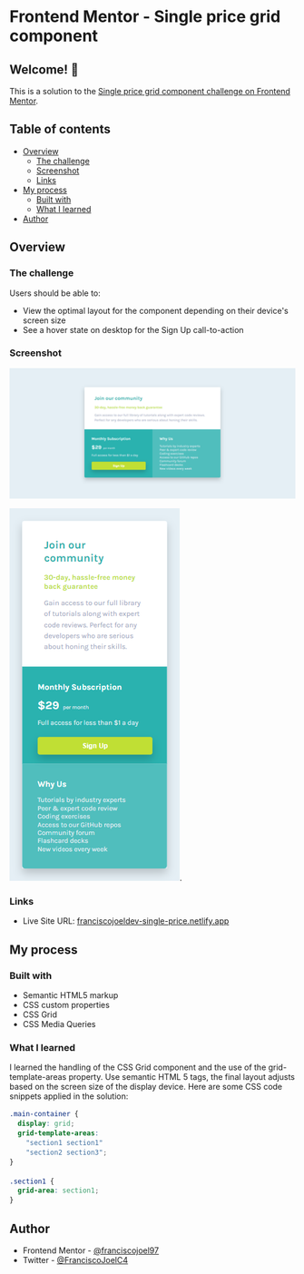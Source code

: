 # Frontend Mentor - Single price grid component

## Welcome! 👋

This is a solution to the [Single price grid component challenge on Frontend Mentor](https://www.frontendmentor.io/challenges/single-price-grid-component-5ce41129d0ff452fec5abbbc).

## Table of contents

- [Overview](#overview)
  - [The challenge](#the-challenge)
  - [Screenshot](#screenshot)
  - [Links](#links)
- [My process](#my-process)
  - [Built with](#built-with)
  - [What I learned](#what-i-learned)
- [Author](#author)

## Overview

### The challenge

Users should be able to:

- View the optimal layout for the component depending on their device's screen size
- See a hover state on desktop for the Sign Up call-to-action

### Screenshot

![Design preview for the Single price grid component coding challenge](./design/desktop-design.png)

![Design preview for the Single price grid component mobile view](./design/mobile-design.png).

### Links

- Live Site URL: [franciscojoeldev-single-price.netlify.app](https://franciscojoeldev-single-price.netlify.app/)

## My process

### Built with

- Semantic HTML5 markup
- CSS custom properties
- CSS Grid
- CSS Media Queries

### What I learned

I learned the handling of the CSS Grid component and the use of the grid-template-areas property. Use semantic HTML 5 tags, the final layout adjusts based on the screen size of the display device.
Here are some CSS code snippets applied in the solution:

```css
.main-container {
  display: grid;
  grid-template-areas: 
    "section1 section1"
    "section2 section3";
}

.section1 {
  grid-area: section1;
}
```
## Author

- Frontend Mentor - [@franciscojoel97](https://www.frontendmentor.io/profile/franciscojoel97)
- Twitter - [@FranciscoJoelC4](https://twitter.com/FranciscoJoelC4)
